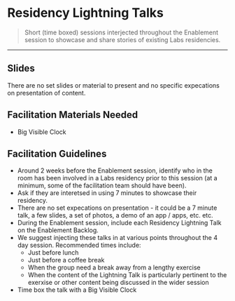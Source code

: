 # Residency Lightning Talks

> Short (time boxed) sessions interjected throughout the Enablement session to showcase and share stories of existing Labs residencies.

_____


## Slides

There are no set slides or material to present and no specific expecations on presentation of content.


## Facilitation Materials Needed

* Big Visible Clock


## Facilitation Guidelines

* Around 2 weeks before the Enablement session, identify who in the room has been involved in a Labs residency prior to this session (at a minimum, some of the facilitation team should have been).
* Ask if they are interetsed in using 7 minutes to showcase their residency.
* There are no set expecations on presentation - it could be a 7 minute talk, a few slides, a set of photos, a demo of an app / apps, etc. etc.
* During the Enablement session, include each Residency Lightning Talk on the Enablement Backlog.
* We suggest injecting these talks in at various points throughout the 4 day session. Recommended times include:
    * Just before lunch
    * Just before a coffee break
    * When the group need a break away from a lengthy exercise
    * When the content of the Lightning Talk is particularly pertinent to the exerxise or other content being discussed in the wider session
* Time box the talk with a Big Visible Clock
